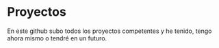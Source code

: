 # Proyectos
En este github subo todos los proyectos competentes y he tenido, tengo ahora mismo o tendré en un futuro.
